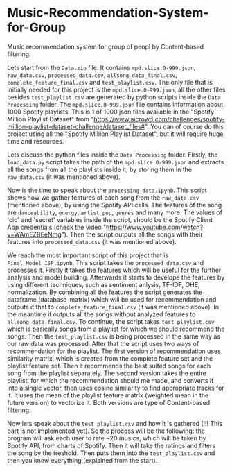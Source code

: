 # Music-Recommendation-System-for-Group
Music recommendation system for group of peopl by Content-based filtering.

Lets start from the `Data.zip` file. It contains `mpd.slice.0-999.json`, `raw_data.csv`, `processed_data.csv`, `allsong_data_final.csv`, `complete_feature_final.csv` and 
`test_playlist.csv`. The only file that is initially needed for this project is the `mpd.slice.0-999.json`, all the other files besides `test_playlist.csv` are generated by 
python scripts inside the `Data Processing` folder. The `mpd.slice.0-999.json` file contains information about 1000 Spotify playlists. This is 1 of 1000 json files available in the "Spotify Million Playlist Dataset" from "https://www.aicrowd.com/challenges/spotify-million-playlist-dataset-challenge/dataset_files#". You can of course do this project using all the "Spotify Million Playlist Dataset", but it will require huge time and resources.

Lets discuss the python files inside the `Data Processing` folder. Firstly, the `load_data.py` script takes the path of the `mpd.slice.0-999.json` and extracts all the songs from all the playlists inside it, by storing them in the `raw_data.csv` (it was mentioned above).

Now is the time to speak about the `processing_data.ipynb`. This script shows how we gather features of each song from the `raw_data.csv` (mentioned above), by using the 
Spotify API calls. The features of the song are `danceability`, `energy`, `artist_pop`, `genres` and many more.  The values of 'cid' and 'secret' variables inside the script, should be the Spotify Client App credentials (check the video "https://www.youtube.com/watch?v=WAmEZBEeNmg"). Then the script outputs all the songs with their features into `processed_data.csv` (it was mentioned above).

We reach the most important script of this project that is `Final_Model_ISP.ipynb`. This script takes the `processed_data.csv` and processes it. Firstly it takes the features which
will be useful for the further analysis and model building. Afterwards it starts to develope the features by using different techniques, such as sentiment anlysis, TF-IDF, OHE, normalization. By combining all the features the script generates the dataframe (database-matrix) which will be used for recommendation and outputs it that to `complete_feature_final.csv` (it was mentioned above). In the meantime it outputs all the songs without analyzed features to `allsong_data_final.csv`. To continue, the script takes `test_playlist.csv` which is basically songs from a playlist for which we should recommend the songs. Then the `test_playlist.csv` is being processed in the same way as our
raw data was processed. After that the script uses two ways of recommendation for the playlist. 
  The first version of recommendation uses similarity matrix, which is created from the complete feature set and the playlist feature set. Then it recommends the best suited songs   for each song from the playlist separately.
  The second version takes the entire playlist, for which the recommendation should me made, and converts it into a single vector, then uses cosine similarity to find appropriate    tracks for it. It uses the mean of the playlist feature matrix (weighted mean in the future version) to vectorize it.
  Both versions are type of Content-based filtering.

Now lets speak about the `test_playlist.csv` and how it is gathered (!!! This part is not implemented yet). So the process will be the following: the program will ask each user
to rate ~20 musics, which will be taken by Spotify API, from charts of Spotify. Then it will take the ratings and filters the song by the treshold. Then puts them into the `test_playlist.csv` and then you know everything (explained from the start).


